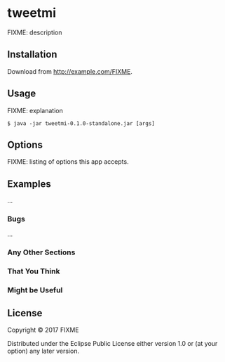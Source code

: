# tweetmi

FIXME: description

## Installation

Download from http://example.com/FIXME.

## Usage

FIXME: explanation

    $ java -jar tweetmi-0.1.0-standalone.jar [args]

## Options

FIXME: listing of options this app accepts.

## Examples

...

### Bugs

...

### Any Other Sections
### That You Think
### Might be Useful

## License

Copyright © 2017 FIXME

Distributed under the Eclipse Public License either version 1.0 or (at
your option) any later version.
